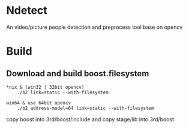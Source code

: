 # Ndetect

An video/picture people detection and preprocess tool base on opencv

# Build
## Download and build boost.filesystem

```
*nix & (win32 | 32bit opencv)
    ./b2 link=static --with-filesystem

win64 & use 64bit opencv
    ./b2 address-model=64 link=static --with-filesystem
```
copy boost into 3rd/boost/include and copy stage/lib into 3rd/boost
